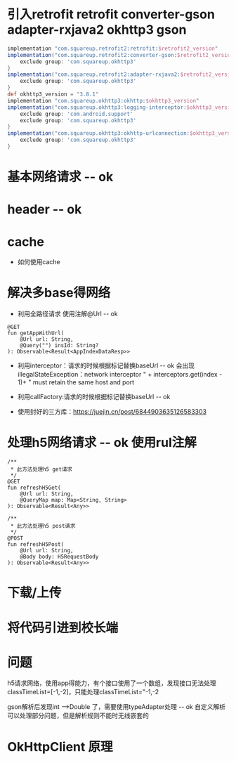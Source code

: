 # 引入retrofit retrofit converter-gson adapter-rxjava2  okhttp3 gson
```groovy
implementation "com.squareup.retrofit2:retrofit:$retrofit2_version"
implementation("com.squareup.retrofit2:converter-gson:$retrofit2_version") {
    exclude group: 'com.squareup.okhttp3'
}
implementation("com.squareup.retrofit2:adapter-rxjava2:$retrofit2_version") {
    exclude group: 'com.squareup.okhttp3'
}
def okhttp3_version = "3.8.1"
implementation "com.squareup.okhttp3:okhttp:$okhttp3_version"
implementation("com.squareup.okhttp3:logging-interceptor:$okhttp3_version") {
    exclude group: 'com.android.support'
    exclude group: 'com.squareup.okhttp3'
}
implementation("com.squareup.okhttp3:okhttp-urlconnection:$okhttp3_version") {
    exclude group: 'com.squareup.okhttp3'
}
```

# 基本网络请求 -- ok

# header -- ok

# cache 
* 如何使用cache

# 解决多base得网络
* 利用全路径请求 使用注解@Url -- ok

```
@GET
fun getAppWithUrl(
    @Url url: String,
    @Query("") insId: String?
): Observable<Result<AppIndexDataResp>>
```
* 利用interceptor：请求的时候根据标记替换baseUrl -- ok
会出现illegalStateException：network interceptor " + interceptors.get(index - 1)+ " must retain the same host and port
* 利用callFactory:请求的时候根据标记替换baseUrl  -- ok

* 使用封好的三方库：https://juejin.cn/post/6844903635126583303

# 处理h5网络请求 -- ok 使用rul注解
```
/**
 * 此方法处理h5 get请求
 */
@GET
fun refreshH5Get(
    @Url url: String,
    @QueryMap map: Map<String, String>
): Observable<Result<Any>>

/**
 * 此方法处理h5 post请求
 */
@POST
fun refreshH5Post(
    @Url url: String,
    @Body body: H5RequestBody
): Observable<Result<Any>>
```

# 下载/上传

# 将代码引进到校长端


# 问题
h5请求网络，使用app得能力，有个接口使用了一个数组，发现接口无法处理classTimeList=[-1,-2]，只能处理classTimeList="-1,-2

gson解析后发现int -->Double 了，需要使用typeAdapter处理 -- ok
自定义解析可以处理部分问题，但是解析规则不能时无线嵌套的


# OkHttpClient 原理